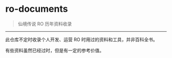 # ro-documents

> 仙境传说 RO 历年资料收录

------

此仓库不定时收录个人开发、运营 RO 时用过的资料和工具，并非百科全书。

有些资料虽然已经过时，但是有一定的参考价值。

